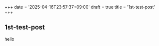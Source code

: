 +++
date = '2025-04-16T23:57:37+09:00'
draft = true
title = '1st-test-post'
+++
## 1st-test-post

hello
